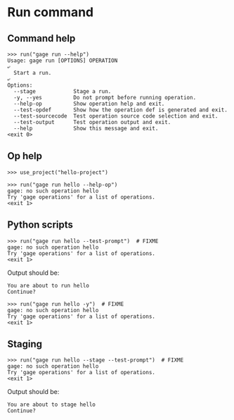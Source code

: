 # Run command

## Command help

    >>> run("gage run --help")
    Usage: gage run [OPTIONS] OPERATION
    ⤶
      Start a run.
    ⤶
    Options:
      --stage            Stage a run.
      -y, --yes          Do not prompt before running operation.
      --help-op          Show operation help and exit.
      --test-opdef       Show how the operation def is generated and exit.
      --test-sourcecode  Test operation source code selection and exit.
      --test-output      Test operation output and exit.
      --help             Show this message and exit.
    <exit 0>

## Op help

    >>> use_project("hello-project")

    >>> run("gage run hello --help-op")
    gage: no such operation hello
    Try 'gage operations' for a list of operations.
    <exit 1>

## Python scripts

    >>> run("gage run hello --test-prompt")  # FIXME
    gage: no such operation hello
    Try 'gage operations' for a list of operations.
    <exit 1>

Output should be:

    You are about to run hello
    Continue?

    >>> run("gage run hello -y")  # FIXME
    gage: no such operation hello
    Try 'gage operations' for a list of operations.
    <exit 1>

## Staging

    >>> run("gage run hello --stage --test-prompt")  # FIXME
    gage: no such operation hello
    Try 'gage operations' for a list of operations.
    <exit 1>

Output should be:

    You are about to stage hello
    Continue?
